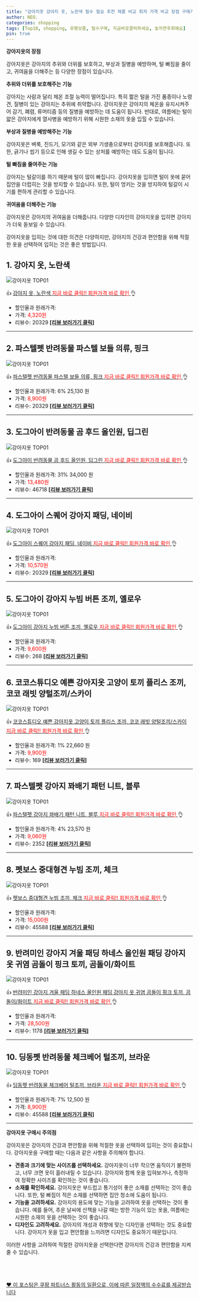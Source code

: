 ```yaml
---
title: "강아지옷 강아지 옷, 노란색 필수 필요 추천 제품 비교 최저 가격 비교 장점 구매가이드"
author: NEO.
categories: shopping
tags: [Top10, shopping, 유행상품, 필수구매, 지금바로클릭하세요, 놓치면후회해요]
pin: true
---
```

**강아지옷의 장점**

강아지옷은 강아지의 추위와 더위를 보호하고, 부상과 질병을 예방하며, 털 빠짐을 줄이고, 귀여움을 더해주는 등 다양한 장점이 있습니다.

**추위와 더위를 보호해주는 기능**

강아지는 사람과 달리 체온 조절 능력이 떨어집니다. 특히 짧은 털을 가진 품종이나 노령견, 질병이 있는 강아지는 추위에 취약합니다. 강아지옷은 강아지의 체온을 유지시켜주어 감기, 폐렴, 류머티즘 등의 질병을 예방하는 데 도움이 됩니다. 반대로, 여름에는 털이 얇은 강아지에게 열사병을 예방하기 위해 시원한 소재의 옷을 입힐 수 있습니다.

**부상과 질병을 예방해주는 기능**

강아지옷은 벼룩, 진드기, 모기와 같은 외부 기생충으로부터 강아지를 보호해줍니다. 또한, 긁기나 씹기 등으로 인해 생길 수 있는 상처를 예방하는 데도 도움이 됩니다.

**털 빠짐을 줄여주는 기능**

강아지는 털갈이를 하기 때문에 털이 많이 빠집니다. 강아지옷을 입히면 털이 옷에 묻어 집안을 더럽히는 것을 방지할 수 있습니다. 또한, 털이 엉키는 것을 방지하여 털갈이 시기를 편하게 관리할 수 있습니다.

**귀여움을 더해주는 기능**

강아지옷은 강아지의 귀여움을 더해줍니다. 다양한 디자인의 강아지옷을 입히면 강아지가 더욱 돋보일 수 있습니다.

강아지옷을 입히는 것에 대한 의견은 다양하지만, 강아지의 건강과 편안함을 위해 적절한 옷을 선택하여 입히는 것은 좋은 방법입니다.

   

## 1. 강아지 옷, 노란색

![강아지옷 TOP01](https://thumbnail9.coupangcdn.com/thumbnails/remote/490x490ex/image/retail/images/7557506316513124-dec77b7a-46d8-499f-990b-42628285e889.jpg)


👍 [강아지 옷, 노란색 <font color=red> 지금 바로 클릭!! 회원가격 바로 확인 </font> ](https://link.coupang.com/re/AFFSDP?lptag=AF3617701&subid=GithubCoopas&pageKey=6566359062&traceid=V0-153&itemId=14722153103&vendorItemId=81962828179) 👌 


- 할인율과 원래가격: 
- 가격: <span style='color:red'>4,320원</span>
- 리뷰수: 20329  [**[리뷰 보러가기 클릭]**](https://link.coupang.com/re/AFFSDP?lptag=AF3617701&subid=GithubCoopas&pageKey=6566359062&traceid=V0-153&itemId=14722153103&vendorItemId=81962828179)

---


   

## 2. 파스텔펫 반려동물 파스텔 보들 의류, 핑크

![강아지옷 TOP01](https://thumbnail9.coupangcdn.com/thumbnails/remote/490x490ex/image/rs_quotation_api/zptwenwn/772537c3cab84c6d9c091d2b8f926976.jpg)


👍 [파스텔펫 반려동물 파스텔 보들 의류, 핑크 <font color=red> 지금 바로 클릭!! 회원가격 바로 확인 </font> ](https://link.coupang.com/re/AFFSDP?lptag=AF3617701&subid=GithubCoopas&pageKey=6171235190&traceid=V0-153&itemId=12047570115&vendorItemId=79319761071) 👌 


- 할인율과 원래가격: 6%  25,130   원
- 가격: <span style='color:red'>8,900원</span>
- 리뷰수: 20329  [**[리뷰 보러가기 클릭]**](https://link.coupang.com/re/AFFSDP?lptag=AF3617701&subid=GithubCoopas&pageKey=6171235190&traceid=V0-153&itemId=12047570115&vendorItemId=79319761071)

---


   

## 3. 도그아이 반려동물 곰 후드 올인원, 딥그린

![강아지옷 TOP01](https://thumbnail9.coupangcdn.com/thumbnails/remote/490x490ex/image/retail/images/1855944892530704-71d66bb2-c4fb-4e09-8904-a877b4a97adf.jpg)


👍 [도그아이 반려동물 곰 후드 올인원, 딥그린 <font color=red> 지금 바로 클릭!! 회원가격 바로 확인 </font> ](https://link.coupang.com/re/AFFSDP?lptag=AF3617701&subid=GithubCoopas&pageKey=6135006283&traceid=V0-153&itemId=11725872552&vendorItemId=78999951338) 👌 


- 할인율과 원래가격: 31%  34,000   원
- 가격: <span style='color:red'>13,480원</span>
- 리뷰수: 46718  [**[리뷰 보러가기 클릭]**](https://link.coupang.com/re/AFFSDP?lptag=AF3617701&subid=GithubCoopas&pageKey=6135006283&traceid=V0-153&itemId=11725872552&vendorItemId=78999951338)

---


   

## 4. 도그아이 스퀘어 강아지 패딩, 네이비

![강아지옷 TOP01](https://thumbnail9.coupangcdn.com/thumbnails/remote/490x490ex/image/retail/images/3480288765164328-d739e20d-4800-45ac-be01-3874a21e64ef.jpg)


👍 [도그아이 스퀘어 강아지 패딩, 네이비 <font color=red> 지금 바로 클릭!! 회원가격 바로 확인 </font> ](https://link.coupang.com/re/AFFSDP?lptag=AF3617701&subid=GithubCoopas&pageKey=336170901&traceid=V0-153&itemId=1072365849&vendorItemId=5563661988) 👌 


- 할인율과 원래가격: 
- 가격: <span style='color:red'>10,570원</span>
- 리뷰수: 20329  [**[리뷰 보러가기 클릭]**](https://link.coupang.com/re/AFFSDP?lptag=AF3617701&subid=GithubCoopas&pageKey=336170901&traceid=V0-153&itemId=1072365849&vendorItemId=5563661988)

---


   

## 5. 도그아이 강아지 누빔 버튼 조끼, 옐로우

![강아지옷 TOP01](https://thumbnail7.coupangcdn.com/thumbnails/remote/490x490ex/image/rs_quotation_api/0k09d1af/489b3f8ac3594bf3bcd2a83b7d8765f7.jpg)


👍 [도그아이 강아지 누빔 버튼 조끼, 옐로우 <font color=red> 지금 바로 클릭!! 회원가격 바로 확인 </font> ](https://link.coupang.com/re/AFFSDP?lptag=AF3617701&subid=GithubCoopas&pageKey=7292188588&traceid=V0-153&itemId=18641001165&vendorItemId=85776109592) 👌 


- 할인율과 원래가격: 
- 가격: <span style='color:red'>9,600원</span>
- 리뷰수: 268  [**[리뷰 보러가기 클릭]**](https://link.coupang.com/re/AFFSDP?lptag=AF3617701&subid=GithubCoopas&pageKey=7292188588&traceid=V0-153&itemId=18641001165&vendorItemId=85776109592)

---


   

## 6. 코코스튜디오 예쁜 강아지옷 고양이 토끼 플리스 조끼, 코코 래빗 양털조끼/스카이

![강아지옷 TOP01](https://thumbnail8.coupangcdn.com/thumbnails/remote/490x490ex/image/vendor_inventory/7f9d/9f9f1c6cdb1fe8a2dfbbb995ce8acabfd233ac44b4e3bafa43d53d6e5857.jpg)


👍 [코코스튜디오 예쁜 강아지옷 고양이 토끼 플리스 조끼, 코코 래빗 양털조끼/스카이 <font color=red> 지금 바로 클릭!! 회원가격 바로 확인 </font> ](https://link.coupang.com/re/AFFSDP?lptag=AF3617701&subid=GithubCoopas&pageKey=6122979344&traceid=V0-153&itemId=11619091218&vendorItemId=87368044005) 👌 


- 할인율과 원래가격: 1%  22,660   원
- 가격: <span style='color:red'>9,900원</span>
- 리뷰수: 169  [**[리뷰 보러가기 클릭]**](https://link.coupang.com/re/AFFSDP?lptag=AF3617701&subid=GithubCoopas&pageKey=6122979344&traceid=V0-153&itemId=11619091218&vendorItemId=87368044005)

---


   

## 7. 파스텔펫 강아지 꽈배기 패턴 니트, 블루

![강아지옷 TOP01](https://thumbnail10.coupangcdn.com/thumbnails/remote/490x490ex/image/rs_quotation_api/xs4wtqbx/9e1fdb9ce28d4b88acd825798b7e4901.jpg)


👍 [파스텔펫 강아지 꽈배기 패턴 니트, 블루 <font color=red> 지금 바로 클릭!! 회원가격 바로 확인 </font> ](https://link.coupang.com/re/AFFSDP?lptag=AF3617701&subid=GithubCoopas&pageKey=6171237155&traceid=V0-153&itemId=12047587494&vendorItemId=79319778153) 👌 


- 할인율과 원래가격: 4%  23,570   원
- 가격: <span style='color:red'>9,060원</span>
- 리뷰수: 2352  [**[리뷰 보러가기 클릭]**](https://link.coupang.com/re/AFFSDP?lptag=AF3617701&subid=GithubCoopas&pageKey=6171237155&traceid=V0-153&itemId=12047587494&vendorItemId=79319778153)

---


   

## 8. 펫보스 중대형견 누빔 조끼, 체크

![강아지옷 TOP01](https://thumbnail10.coupangcdn.com/thumbnails/remote/490x490ex/image/retail/images/3752724747984986-c087e56a-9f1b-4699-a024-371667acea32.jpg)


👍 [펫보스 중대형견 누빔 조끼, 체크 <font color=red> 지금 바로 클릭!! 회원가격 바로 확인 </font> ](https://link.coupang.com/re/AFFSDP?lptag=AF3617701&subid=GithubCoopas&pageKey=2212790941&traceid=V0-153&itemId=5185022491&vendorItemId=75032142765) 👌 


- 할인율과 원래가격: 
- 가격: <span style='color:red'>15,000원</span>
- 리뷰수: 45588  [**[리뷰 보러가기 클릭]**](https://link.coupang.com/re/AFFSDP?lptag=AF3617701&subid=GithubCoopas&pageKey=2212790941&traceid=V0-153&itemId=5185022491&vendorItemId=75032142765)

---


   

## 9. 반려미인 강아지 겨울 패딩 하네스 올인원 패딩 강아지 옷 귀염 곰돌이 핑크 토끼, 곰돌이/화이트

![강아지옷 TOP01](https://thumbnail10.coupangcdn.com/thumbnails/remote/490x490ex/image/vendor_inventory/2d9a/b141e652f9c0025457c7f3f58c7b0a95e3192e5caf536f959ad25171f74a.jpg)


👍 [반려미인 강아지 겨울 패딩 하네스 올인원 패딩 강아지 옷 귀염 곰돌이 핑크 토끼, 곰돌이/화이트 <font color=red> 지금 바로 클릭!! 회원가격 바로 확인 </font> ](https://link.coupang.com/re/AFFSDP?lptag=AF3617701&subid=GithubCoopas&pageKey=7707876855&traceid=V0-153&itemId=20653958321&vendorItemId=87726718254) 👌 


- 할인율과 원래가격: 
- 가격: <span style='color:red'>28,500원</span>
- 리뷰수: 1178  [**[리뷰 보러가기 클릭]**](https://link.coupang.com/re/AFFSDP?lptag=AF3617701&subid=GithubCoopas&pageKey=7707876855&traceid=V0-153&itemId=20653958321&vendorItemId=87726718254)

---


   

## 10. 딩동펫 반려동물 체크베어 털조끼, 브라운

![강아지옷 TOP01](https://thumbnail9.coupangcdn.com/thumbnails/remote/490x490ex/image/retail/images/2022/10/20/11/6/ee1219a9-c60c-4ff2-9183-720b2c82223a.jpg)


👍 [딩동펫 반려동물 체크베어 털조끼, 브라운 <font color=red> 지금 바로 클릭!! 회원가격 바로 확인 </font> ](https://link.coupang.com/re/AFFSDP?lptag=AF3617701&subid=GithubCoopas&pageKey=6856088353&traceid=V0-153&itemId=16350773005&vendorItemId=83542513789) 👌 


- 할인율과 원래가격: 7%  12,500   원
- 가격: <span style='color:red'>8,900원</span>
- 리뷰수: 45588  [**[리뷰 보러가기 클릭]**](https://link.coupang.com/re/AFFSDP?lptag=AF3617701&subid=GithubCoopas&pageKey=6856088353&traceid=V0-153&itemId=16350773005&vendorItemId=83542513789)

---
**강아지옷 구매시 주의점**

강아지옷은 강아지의 건강과 편안함을 위해 적절한 옷을 선택하여 입히는 것이 중요합니다. 강아지옷을 구매할 때는 다음과 같은 사항을 주의해야 합니다.

* **견종과 크기에 맞는 사이즈를 선택하세요.** 강아지옷이 너무 작으면 움직이기 불편하고, 너무 크면 옷이 흘러내릴 수 있습니다. 강아지와 함께 옷을 입혀보거나, 측정하여 정확한 사이즈를 확인하는 것이 좋습니다.
* **소재를 확인하세요.** 강아지옷은 부드럽고 통기성이 좋은 소재를 선택하는 것이 좋습니다. 또한, 털 빠짐이 적은 소재를 선택하면 집안 청소에 도움이 됩니다.
* **기능을 고려하세요.** 강아지의 용도에 맞는 기능을 고려하여 옷을 선택하는 것이 좋습니다. 예를 들어, 추운 날씨에 산책을 나갈 때는 방한 기능이 있는 옷을, 여름에는 시원한 소재의 옷을 선택하는 것이 좋습니다.
* **디자인도 고려하세요.** 강아지의 개성과 취향에 맞는 디자인을 선택하는 것도 중요합니다. 강아지가 옷을 입고 편안함을 느끼려면 디자인도 중요하기 때문입니다.

이러한 사항을 고려하여 적절한 강아지옷을 선택한다면 강아지의 건강과 편안함을 지켜줄 수 있습니다.<br><br><br><br><br> [ ❤  이 포스팅은 쿠팡 파트너스 활동의 일환으로, 이에 따른 일정액의 수수료를 제공받습니다](https://link.coupang.com/a/bcEFyh)